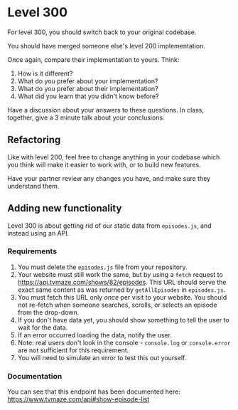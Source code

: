 # Level 300

For level 300, you should switch back to your original codebase.

You should have merged someone else's level 200 implementation.

Once again, compare their implementation to yours. Think:
1. How is it different?
2. What do you prefer about your implementation?
3. What do you prefer about their implementation?
4. What did you learn that you didn't know before?

Have a discussion about your answers to these questions. In class, together, give a 3 minute talk about your conclusions.

## Refactoring

Like with level 200, feel free to change anything in your codebase which you think will make it easier to work with, or to build new features.

Have your partner review any changes you have, and make sure they understand them.

## Adding new functionality

Level 300 is about getting rid of our static data from `episodes.js`, and instead using an API.

### Requirements

1. You must delete the `episodes.js` file from your repository.
2. Your website must still work the same, but by using a `fetch` request to https://api.tvmaze.com/shows/82/episodes. This URL should serve the exact same content as was returned by `getAllEpisodes` in `episodes.js`.
3. You must fetch this URL only _once_ per visit to your website. You should not re-fetch when someone searches, scrolls, or selects an episode from the drop-down.
4. If you don't have data yet, you should show something to tell the user to wait for the data.
5. If an error occurred loading the data, notify the user.
  1. Note: real users don't look in the console - `console.log` or `console.error` are not sufficient for this requirement.
  2. You will need to simulate an error to test this out yourself.

### Documentation

You can see that this endpoint has been documented here: https://www.tvmaze.com/api#show-episode-list
